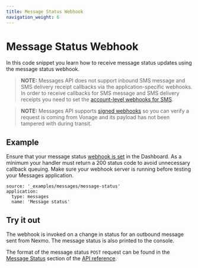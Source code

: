 ```yaml
---
title: Message Status Webhook
navigation_weight: 6
---
```


# Message Status Webhook

In this code snippet you learn how to receive message status updates using the message status webhook.

> **NOTE:** Messages API does not support inbound SMS message and SMS delivery receipt callbacks via the application-specific webhooks. In order to receive callbacks for SMS message and SMS delivery receipts you need to set the [account-level webhooks for SMS](https://dashboard.nexmo.com/settings).

> **NOTE:** Messages API supports [signed webhooks](/messages/concepts/signed-webhooks) so you can verify a request is coming from Vonage and its payload has not been tampered with during transit.

## Example

Ensure that your message status [webhook is set](/messages/code-snippets/configure-webhooks) in the Dashboard. As a minimum your handler must return a 200 status code to avoid unnecessary callback queuing. Make sure your webhook server is running before testing your Messages application.

```code_snippets
source: '_examples/messages/message-status'
application:
  type: messages
  name: 'Message status'
```

## Try it out

The webhook is invoked on a change in status for an outbound message sent from Nexmo. The message status is also printed to the console.

The format of the message status `POST` request can be found in the [Message Status](/api/messages-olympus#message-status) section of the [API reference](/api/messages-olympus#overview).

